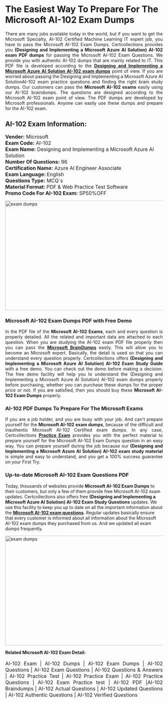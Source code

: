 <h1>The Easiest Way To Prepare For The Microsoft AI-102 Exam Dumps</h1> <p style="text-align:justify">There are many jobs available today in the world, but if you want to get the Microsoft Specialty, AI-102 Certified Machine Learning IT expert job, you have to pass the Microsoft AI-102 Exam Dumps. Certcollections provides you <strong>(Designing and Implementing a Microsoft Azure AI Solution) AI-102 exam PDF dumps</strong> for passing the Microsoft AI-102 Exam Questions. We provide you with authentic AI-102 dumps that are mainly related to IT. This PDF file is developed according to the <a href="https://www.certsofficial.com/microsoft/ai-102-questions"><strong>Designing and Implementing a Microsoft Azure AI Solution AI-102 exam dumps</strong></a> point of view. If you are worried about passing the Designing and Implementing a Microsoft Azure AI SolutionAI-102 exam practice questions and finding the right brain study dumps. Our customers can pass the <strong>Microsoft AI-102 exams </strong>easily using our AI-102 braindumps. The questions are designed according to the Microsoft AI-102 exam point of view. The PDF dumps are developed by Microsoft professionals. Anyone can easily use these dumps and prepare for the AI-102 exam.</p> <h2><strong>AI-102 Exam Information:</strong></h2> <p><span style="font-size:16px"><strong>Vender:</strong> Microsoft<br /> <strong>Exam Code:</strong> AI-102<br /> <strong>Exam Name:</strong> Designing and Implementing a Microsoft Azure AI Solution<br /> <strong>Number Of Questions:</strong> 96<br /> <strong>Certification Name:</strong> Azure AI Engineer Associate<br /> <strong>Exam Language: </strong>English<br /> <strong>Questions Type:</strong> MCQ`s<br /> <strong>Material Format: </strong>PDF & Web Practice Test Software<br /> <strong>Promo Code For AI-102 Exam:</strong> SP50%OFF</span></p> <p><a href="https://www.certsofficial.com/microsoft/ai-102-questions" rel="no-follow"><img alt="exam dumps" src="https://www.certcollections.com/uploads/content/certsofficial.jpg" style="height:350px; width:750px" /></a></p> <h3><strong>Microsoft AI-102 Exam Dumps PDF with Free Demo</strong></h3> <p style="text-align:justify">In the PDF file of the <strong>Microsoft AI-102 Exams</strong>, each and every question is properly detailed. All the related and important data are attached to each question. When you are studying the AI-102 exam PDF file properly then you can pass the <a href="https://www.certsofficial.com/microsoft-dumps"><strong>Microsoft BrainDumps</strong></a> easily. This will allow you to become an Microsoft expert. Basically, the detail is used so that you can understand every question properly. Certcollections offers <strong>(Designing and Implementing a Microsoft Azure AI Solution) AI-102 Exam Study Guide</strong> with a free demo. You can check out the demo before making a decision. The free demo facility will help you to understand the (Designing and Implementing a Microsoft Azure AI Solution) AI-102 exam dumps properly before purchasing, whether you can purchase these dumps for the proper price or not. If you are satisfied, then you should buy these <strong>Microsoft AI-102 Exam Dumps</strong> properly.</p> <h3><strong>AI-102 PDF Dumps To Prepare For The Microsoft Exams</strong></h3> <p style="text-align:justify">If you are a job holder, and you are busy with your job. And can't prepare yourself for the <strong>Microsoft AI-102 exam dumps</strong>, because of the difficult and inauthentic Microsoft AI-102 Certified exam dumps. In any case, Certcollections <strong><a href="https://www.certsofficial.com/">Practice Exam</a></strong> provides you with the perfect material to prepare yourself for the Microsoft AI-102 Exam Dumps question in an easy way. You can prepare yourself during the job because our <strong>(Designing and Implementing a Microsoft Azure AI Solution) AI-102 exam study material</strong> is simple and easy to understand, and you get a 100% success guarantee on your First Try.</p> <h3><strong>Up-to-date Microsoft AI-102 Exam Questions PDF</strong></h3> <p>Today, thousands of websites provide <strong>Microsoft AI-102 Exam Dumps</strong> to their customers, but only a few of them provide free Microsoft AI-102 exam updates. Certcollections also offers free <strong>(Designing and Implementing a Microsoft Azure AI Solution) AI-102 Exam Study Questions</strong> updates. We use this facility to keep you up to date on all the important information about the <a href="https://www.certsofficial.com/microsoft/ai-102-questions"><strong>Microsoft AI-102 exam questions</strong></a>. Regular updates basically ensure that every customer is informed about all information about the Microsoft AI-102 exam dumps they purchased from us. And we updated all exam dumps frequently.</p> <p><a href="https://www.certsofficial.com/microsoft/ai-102-questions"><img alt="exam dumps " src="https://www.certcollections.com/uploads/content/certsofficial2.jpg" style="height:350px; width:750px" /></a></p> <p style="text-align:justify"><span style="font-size:14px"><strong>Related Microsoft AI-102 Exam Detail:</strong></span><br /> <br /> <span style="font-size:16px">AI-102 Exam | AI-102 Dumps | AI-102 Exam Dumps | AI-102 Questions | AI-102 Exam Questions | AI-102 Questions & Answers | AI-102 Practice Test | AI-102 Practice Exam | AI-102 Practice Questions | AI-102 Exam Practice test | AI-102 PDF |AI-102 Braindumps | AI-102 Actual Questions | AI-102 Updated Questions | AI-102 Authentic Questions | AI-102 Verified Questions</span></p>

